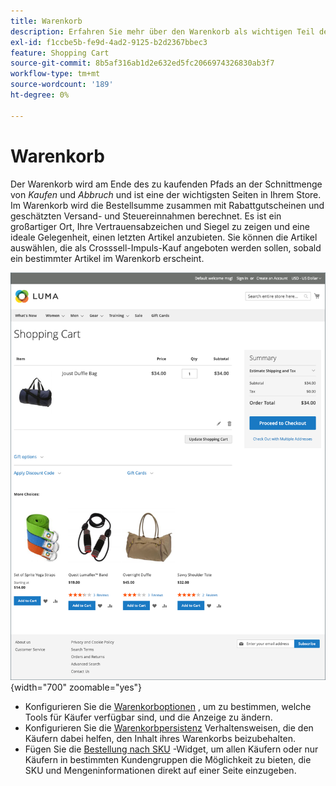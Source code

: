 ```yaml
---
title: Warenkorb
description: Erfahren Sie mehr über den Warenkorb als wichtigen Teil des Kauferlebnisses in Ihrem Geschäft.
exl-id: f1ccbe5b-fe9d-4ad2-9125-b2d2367bbec3
feature: Shopping Cart
source-git-commit: 8b5af316ab1d2e632ed5fc2066974326830ab3f7
workflow-type: tm+mt
source-wordcount: '189'
ht-degree: 0%

---
```


# Warenkorb

Der Warenkorb wird am Ende des zu kaufenden Pfads an der Schnittmenge von _Kaufen_ und _Abbruch_ und ist eine der wichtigsten Seiten in Ihrem Store. Im Warenkorb wird die Bestellsumme zusammen mit Rabattgutscheinen und geschätzten Versand- und Steuereinnahmen berechnet. Es ist ein großartiger Ort, Ihre Vertrauensabzeichen und Siegel zu zeigen und eine ideale Gelegenheit, einen letzten Artikel anzubieten. Sie können die Artikel auswählen, die als Crosssell-Impuls-Kauf angeboten werden sollen, sobald ein bestimmter Artikel im Warenkorb erscheint.

![Auf der Warenkorbseite werden Tools angezeigt, die der Käufer zur Verwaltung der Produkte für seine Bestellung verwenden kann ](./assets/storefront-cart-full.png){width="700" zoomable="yes"}

- Konfigurieren Sie die [Warenkorboptionen](cart-configuration.md) , um zu bestimmen, welche Tools für Käufer verfügbar sind, und die Anzeige zu ändern.
- Konfigurieren Sie die [Warenkorbpersistenz](cart-persistent.md) Verhaltensweisen, die den Käufern dabei helfen, den Inhalt ihres Warenkorbs beizubehalten.
- Fügen Sie die [Bestellung nach SKU](order-by-sku.md) -Widget, um allen Käufern oder nur Käufern in bestimmten Kundengruppen die Möglichkeit zu bieten, die SKU und Mengeninformationen direkt auf einer Seite einzugeben.
